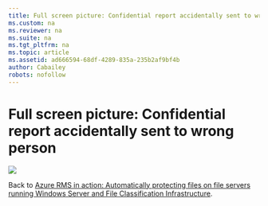 ```yaml
---
title: Full screen picture: Confidential report accidentally sent to wrong person
ms.custom: na
ms.reviewer: na
ms.suite: na
ms.tgt_pltfrm: na
ms.topic: article
ms.assetid: ad666594-68df-4289-835a-235b2af9bf4b
author: Cabailey
robots: nofollow
---
```

# Full screen picture: Confidential report accidentally sent to wrong person
![](/Image/AzRMS_FCI_Email.png)

Back to [Azure RMS in action: Automatically protecting files on file servers running Windows Server and File Classification Infrastructure](http://technet.microsoft.com/library/jj585026.aspx).

